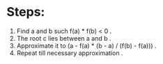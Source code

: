 # Steps:
1. Find a and b such f(a) * f(b) < 0 .
2. The root c lies between a and b .
3. Approximate it to (a - f(a) * (b - a) / (f(b) - f(a))) .
4. Repeat till necessary approximation .
